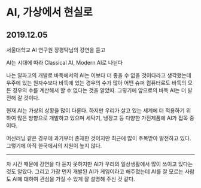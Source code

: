  

# AI, 가상에서 현실로

## 2019.12.05

서울대학교 AI 연구원 장평탁님의 강연을 듣고



AI는 시대에 따라 Classical AI, Modern AI로 나뉜다

나는 알파고의 개발로 바둑에서의 AI는 이보다 더 좋을 수 없을 것이다라고 생각했는데 우주에 있는 원자수보다 바둑에 있는 경우의 수가 많아 어떤 슈퍼 컴퓨터로도 바둑의 모든 경우의 수를 계산해서 할 수 없다는 것을 알았따. 그렇기에 앞으로의 바둑 AI는 더 발전해 갈 것이다.

현재 AI는 가상의 상황을 많이 다룬다. 하지만 우리가 살고 있는 세계에 더 적용하기 위하여 많은 방향으로 개발하고 있으며 세탁기, 냉장고 등 다양한 가전제품에 AI가 접목 중이다.



머신러닝 같은 경우에 과거부터 존재한 것이지만 최근에 많이 주목받아 발전하고 있다. 그렇기에 아직 한국에서의 지원이 높지 않다.



-----



차 시간 때문에 강연을 다 듣지 못하지만 AI가 우리의 일상생활에서 많이 쓰이고 있다는 것도 알았다. 그리고 가장 먼저 개발된 AI가 게임이라고 해주졌는데 AI를 잘 모르는 사람도 AI에 대하여 관심을 가질 수 있게 잘 설명해 주신 것 같다.